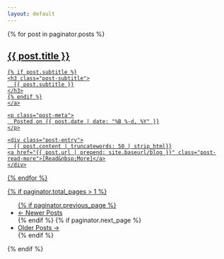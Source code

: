 ```yaml
---
layout: default
---
```


<div class="page-section short" id="about" name="about">
  <div class="container">

<div class="posts-list">
  {% for post in paginator.posts %}
  <article class="post-preview">
    <a href="{{ post.url | prepend: site.baseurl/blog }}">
    <h2 class="post-title">{{ post.title }}</h2>

    {% if post.subtitle %}
    <h3 class="post-subtitle">
      {{ post.subtitle }}
    </h3>
    {% endif %}
    </a>

    <p class="post-meta">
      Posted on {{ post.date | date: "%B %-d, %Y" }}
    </p>

    <div class="post-entry">
      {{ post.content | truncatewords: 50 | strip_html}}
    <a href="{{ post.url | prepend: site.baseurl/blog }}" class="post-read-more">[Read&nbsp;More]</a>
    </div>

   </article>
  {% endfor %}
</div>

{% if paginator.total_pages > 1 %}
<ul class="pager main-pager">
  {% if paginator.previous_page %}
  <li class="previous">
    <a href="{{ paginator.previous_page_path | prepend: site.baseurl/blog | replace: '//', '/' }}">&larr; Newer Posts</a>
  </li>
  {% endif %}
  {% if paginator.next_page %}
  <li class="next">
    <a href="{{ paginator.next_page_path | prepend: site.baseurl/blog | replace: '//', '/' }}">Older Posts &rarr;</a>
  </li>
  {% endif %}
</ul>
{% endif %}

</div>
</div>
